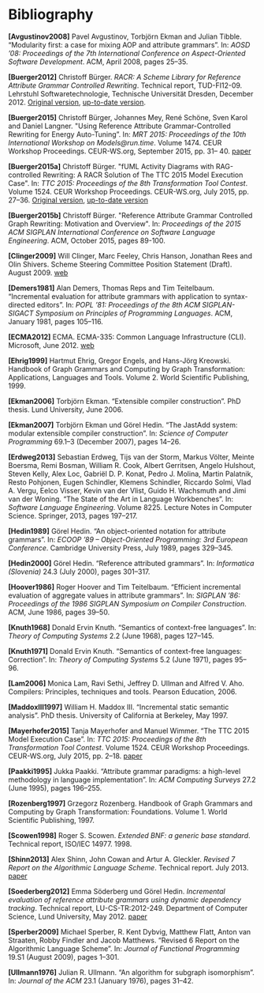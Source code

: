 # Bibliography

**[Avgustinov2008]** Pavel Avgustinov, Torbjörn Ekman and Julian Tibble.
“Modularity first: a case for mixing AOP and attribute grammars”.
In: _AOSD ’08: Proceedings of the 7th International Conference on Aspect-Oriented Software Development_.
ACM, April 2008, pages 25–35.

**[Buerger2012]** Christoff Bürger.
_RACR: A Scheme Library for Reference Attribute Grammar Controlled Rewriting_.
Technical report, TUD-FI12-09.
Lehrstuhl Softwaretechnologie, Technische Universität Dresden, December 2012.
[Original version](http://nbn-resolving.de/urn:nbn:de:bsz:14-qucosa-104623), [up-to-date version](../../racr/documentation/title.md).

**[Buerger2015]** Christoff Bürger, Johannes Mey, René Schöne, Sven Karol and Daniel Langner.
"Using Reference Attribute Grammar-Controlled Rewriting for Energy Auto-Tuning”.
In: _MRT 2015: Proceedings of the 10th International Workshop on Models@run.time_.
Volume 1474. CEUR Workshop Proceedings. CEUR-WS.org, September 2015, pp. 31– 40.
[paper](http://ceur-ws.org/Vol-1474/MRT15_paper_1.pdf)

**[Buerger2015a]** Christoff Bürger.
"fUML Activity Diagrams with RAG-controlled Rewriting: A RACR Solution of The TTC 2015 Model Execution Case".
In: _TTC 2015: Proceedings of the 8th Transformation Tool Contest_.
Volume 1524. CEUR Workshop Proceedings. CEUR-WS.org, July 2015, pp. 27–36.
[Original version](http://ceur-ws.org/Vol-1524/paper10.pdf), [up-to-date version](../../examples/ttc-2015-fuml-activity-diagrams/documentation/solution-description.pdf)

**[Buerger2015b]** Christoff Bürger.
"Reference Attribute Grammar Controlled Graph Rewriting: Motivation and Overview".
In: _Proceedings of the 2015 ACM SIGPLAN International Conference on Software Language Engineering_.
ACM, October 2015, pages 89-100.

**[Clinger2009]** Will Clinger, Marc Feeley, Chris Hanson, Jonathan Rees and Olin Shivers.
Scheme Steering Committee Position Statement (Draft).
August 2009.
[web](http://scheme-reports.org/2009/position-statement.html)

**[Demers1981]** Alan Demers, Thomas Reps and Tim Teitelbaum.
“Incremental evaluation for attribute grammars with application to syntax-directed editors”.
In: _POPL ’81: Proceedings of the 8th ACM SIGPLAN-SIGACT Symposium on Principles of Programming Languages_.
ACM, January 1981, pages 105–116.

**[ECMA2012]** ECMA.
ECMA-335: Common Language Infrastructure (CLI).
Microsoft, June 2012.
[web](http://www.ecma-international.org/publications/standards/Ecma-335.htm)

**[Ehrig1999]** Hartmut Ehrig, Gregor Engels, and Hans-Jörg Kreowski.
Handbook of Graph Grammars and Computing by Graph Transformation: Applications, Languages and Tools.
Volume 2.
World Scientific Publishing, 1999.

**[Ekman2006]** Torbjörn Ekman.
“Extensible compiler construction”.
PhD thesis.
Lund University, June 2006.

**[Ekman2007]** Torbjörn Ekman und Görel Hedin.
“The JastAdd system: modular extensible compiler construction”.
In: _Science of Computer Programming_ 69.1–3 (December 2007), pages 14–26.

**[Erdweg2013]** Sebastian Erdweg, Tijs van der Storm, Markus Völter, Meinte Boersma, Remi Bosman, William R. Cook, Albert Gerritsen, Angelo Hulshout, Steven Kelly, Alex Loc, Gabriël D. P. Konat, Pedro J. Molina, Martin Palatnik, Resto Pohjonen, Eugen Schindler, Klemens Schindler, Riccardo Solmi, Vlad A. Vergu, Eelco Visser, Kevin van der Vlist, Guido H. Wachsmuth and Jimi van der Woning.
“The State of the Art in Language Workbenches”.
In: _Software Language Engineering_.
Volume 8225. Lecture Notes in Computer Science.
Springer, 2013, pages 197–217.

**[Hedin1989]** Görel Hedin.
“An object-oriented notation for attribute grammars”.
In: _ECOOP ’89 – Object-Oriented Programming: 3rd European Conference_.
Cambridge University Press, July 1989, pages 329–345.

**[Hedin2000]** Görel Hedin.
“Reference attributed grammars”.
In: _Informatica (Slovenia)_ 24.3 (July 2000), pages 301–317.

**[Hoover1986]** Roger Hoover and Tim Teitelbaum.
“Efficient incremental evaluation of aggregate values in attribute grammars”.
In: _SIGPLAN ’86: Proceedings of the 1986 SIGPLAN Symposium on Compiler Construction_.
ACM, June 1986, pages 39–50.

**[Knuth1968]** Donald Ervin Knuth.
“Semantics of context-free languages”.
In: _Theory of Computing Systems_ 2.2 (June 1968), pages 127–145.

**[Knuth1971]** Donald Ervin Knuth.
“Semantics of context-free languages: Correction”.
In: _Theory of Computing Systems_ 5.2 (June 1971), pages 95–96.

**[Lam2006]** Monica Lam, Ravi Sethi, Jeffrey D. Ullman and Alfred V. Aho.
Compilers: Principles, techniques and tools.
Pearson Education, 2006.

**[MaddoxIII1997]** William H. Maddox III.
“Incremental static semantic analysis”.
PhD thesis.
University of California at Berkeley, May 1997.

**[Mayerhofer2015]** Tanja Mayerhofer and Manuel Wimmer.
“The TTC 2015 Model Execution Case”.
In: _TTC 2015: Proceedings of the 8th Transformation Tool Contest_.
Volume 1524. CEUR Workshop Proceedings. CEUR-WS.org, July 2015, pp. 2–18.
[paper](http://ceur-ws.org/Vol-1524/paper5.pdf)

**[Paakki1995]** Jukka Paakki.
“Attribute grammar paradigms: a high-level methodology in language implementation”.
In: _ACM Computing Surveys_ 27.2 (June 1995), pages 196–255.

**[Rozenberg1997]** Grzegorz Rozenberg.
Handbook of Graph Grammars and Computing by Graph Transformation: Foundations.
Volume 1.
World Scientific Publishing, 1997.

**[Scowen1998]** Roger S. Scowen.
_Extended BNF: a generic base standard_.
Technical report, ISO/IEC 14977.
1998.

**[Shinn2013]** Alex Shinn, John Cowan and Artur A. Gleckler.
_Revised 7 Report on the Algorithmic Language Scheme_.
Technical report.
July 2013.
[paper](http://trac.sacrideo.us/wg/raw-attachment/wiki/WikiStart/r7rs.pdf)

**[Soederberg2012]** Emma Söderberg und Görel Hedin.
_Incremental evaluation of reference attribute grammars using dynamic dependency tracking_.
Technical report, LU-CS-TR:2012-249.
Department of Computer Science, Lund University, May 2012.
[paper](https://lup.lub.lu.se/record/2543170)

**[Sperber2009]** Michael Sperber, R. Kent Dybvig, Matthew Flatt, Anton van Straaten, Robby Findler and Jacob Matthews.
“Revised 6 Report on the Algorithmic Language Scheme”.
In: _Journal of Functional Programming_ 19.S1 (August 2009), pages 1–301.

**[Ullmann1976]** Julian R. Ullmann.
“An algorithm for subgraph isomorphism”.
In: _Journal of the ACM_ 23.1 (January 1976), pages 31–42.

